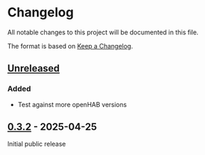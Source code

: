 # Changelog

All notable changes to this project will be documented in this file.

The format is based on [Keep a Changelog](https://keepachangelog.com/en/1.1.0/).

## [Unreleased]

### Added

- Test against more openHAB versions

## [0.3.2] - 2025-04-25

Initial public release


[unreleased]: https://github.com/DerFetzer/hab-rs/compare/v0.3.2...HEAD
[0.3.2]: https://github.com/DerFetzer/hab-rs/releases/tag/v0.3.2
